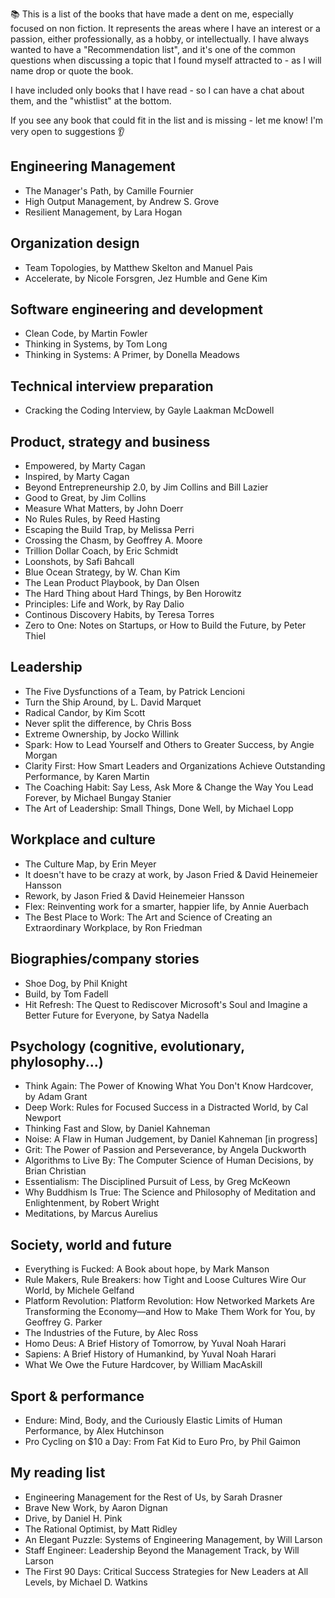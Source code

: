 📚 This is a list of the books that have made a dent on me, especially focused on non fiction. It represents the areas where I have an interest or a passion, either professionally, as a hobby, or intellectually.
I have always wanted to have a "Recommendation list", and it's one of the common questions when discussing a topic that I found myself attracted to - as I will name drop or quote the book.

I have included only books that I have read - so I can have a chat about them, and the "whistlist" at the bottom.

If you see any book that could fit in the list and is missing - let me know! I'm very open to suggestions 👂

## Engineering Management

- The Manager's Path, by Camille Fournier
- High Output Management, by Andrew S. Grove
- Resilient Management, by Lara Hogan

## Organization design

- Team Topologies, by Matthew Skelton and Manuel Pais
- Accelerate, by Nicole Forsgren, Jez Humble and Gene Kim

## Software engineering and development

- Clean Code, by Martin Fowler
- Thinking in Systems, by Tom Long
- Thinking in Systems: A Primer, by Donella Meadows

## Technical interview preparation

- Cracking the Coding Interview, by Gayle Laakman McDowell

## Product, strategy and business

- Empowered, by Marty Cagan
- Inspired, by Marty Cagan
- Beyond Entrepreneurship 2.0, by Jim Collins and Bill Lazier
- Good to Great, by Jim Collins
- Measure What Matters, by John Doerr
- No Rules Rules, by Reed Hasting
- Escaping the Build Trap, by Melissa Perri
- Crossing the Chasm, by Geoffrey A. Moore
- Trillion Dollar Coach, by Eric Schmidt
- Loonshots, by Safi Bahcall
- Blue Ocean Strategy, by W. Chan Kim
- The Lean Product Playbook, by Dan Olsen
- The Hard Thing about Hard Things, by Ben Horowitz
- Principles: Life and Work, by Ray Dalio
- Continous Discovery Habits, by Teresa Torres
- Zero to One: Notes on Startups, or How to Build the Future, by Peter Thiel

## Leadership

- The Five Dysfunctions of a Team, by Patrick Lencioni
- Turn the Ship Around, by L. David Marquet
- Radical Candor, by Kim Scott
- Never split the difference, by Chris Boss
- Extreme Ownership, by Jocko Willink
- Spark: How to Lead Yourself and Others to Greater Success, by Angie Morgan
- Clarity First: How Smart Leaders and Organizations Achieve Outstanding Performance, by Karen Martin
- The Coaching Habit: Say Less, Ask More & Change the Way You Lead Forever, by Michael Bungay Stanier
- The Art of Leadership: Small Things, Done Well, by Michael Lopp

## Workplace and culture

- The Culture Map, by Erin Meyer
- It doesn't have to be crazy at work, by Jason Fried & David Heinemeier Hansson
- Rework, by Jason Fried & David Heinemeier Hansson
- Flex: Reinventing work for a smarter, happier life, by Annie Auerbach
- The Best Place to Work: The Art and Science of Creating an Extraordinary Workplace, by Ron Friedman

## Biographies/company stories

- Shoe Dog, by Phil Knight
- Build, by Tom Fadell 
- Hit Refresh: The Quest to Rediscover Microsoft's Soul and Imagine a Better Future for Everyone, by Satya Nadella

## Psychology (cognitive, evolutionary, phylosophy...)

- Think Again: The Power of Knowing What You Don't Know Hardcover, by Adam Grant
- Deep Work: Rules for Focused Success in a Distracted World, by Cal Newport
- Thinking Fast and Slow, by Daniel Kahneman
- Noise: A Flaw in Human Judgement, by Daniel Kahneman [in progress]
- Grit: The Power of Passion and Perseverance, by Angela Duckworth
- Algorithms to Live By: The Computer Science of Human Decisions, by Brian Christian
- Essentialism: The Disciplined Pursuit of Less, by Greg McKeown
- Why Buddhism Is True: The Science and Philosophy of Meditation and Enlightenment, by Robert Wright
- Meditations, by Marcus Aurelius

## Society, world and future

- Everything is Fucked: A Book about hope, by Mark Manson
- Rule Makers, Rule Breakers: how Tight and Loose Cultures Wire Our World, by Michele Gelfand
- Platform Revolution: Platform Revolution: How Networked Markets Are Transforming the Economy―and How to Make Them Work for You, by Geoffrey G. Parker
- The Industries of the Future, by Alec Ross
- Homo Deus: A Brief History of Tomorrow, by Yuval Noah Harari
- Sapiens: A Brief History of Humankind, by Yuval Noah Harari
- What We Owe the Future Hardcover, by William MacAskill

## Sport & performance

- Endure: Mind, Body, and the Curiously Elastic Limits of Human Performance, by Alex Hutchinson
- Pro Cycling on $10 a Day: From Fat Kid to Euro Pro, by Phil Gaimon

## My reading list

- Engineering Management for the Rest of Us, by Sarah Drasner
- Brave New Work, by Aaron Dignan
- Drive, by Daniel H. Pink
- The Rational Optimist, by Matt Ridley
- An Elegant Puzzle: Systems of Engineering Management, by Will Larson
- Staff Engineer: Leadership Beyond the Management Track, by Will Larson
- The First 90 Days: Critical Success Strategies for New Leaders at All Levels, by Michael D. Watkins 
